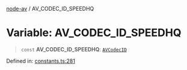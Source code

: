 [node-av](../globals.md) / AV\_CODEC\_ID\_SPEEDHQ

# Variable: AV\_CODEC\_ID\_SPEEDHQ

> `const` **AV\_CODEC\_ID\_SPEEDHQ**: [`AVCodecID`](../type-aliases/AVCodecID.md)

Defined in: [constants.ts:281](https://github.com/seydx/av/blob/f8631fc881b394300b1479f511d55cf1c370a87f/src/constants/constants.ts#L281)
